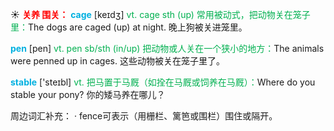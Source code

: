 ☀ <font color="red">**关养 围关：**</font>
<font color="sky blue">**cage**</font> [keɪdӡ] 
<font color="#00b050">vt. cage sth (up) 常用被动式，把动物关在笼子里：</font>The dogs are caged (up) at night. 晚上狗被关进笼里。

<font color="sky blue">**pen**</font> [pen] 
<font color="#00b050">vt. pen sb/sth (in/up) 把动物或人关在一个狭小的地方：</font>The animals were penned up in cages. 这些动物被关在笼子里了。

<font color="sky blue">**stable**</font> ['steɪbl] 
<font color="#00b050">vt. 把马置于马厩（如拴在马厩或饲养在马厩）：</font>Where do you stable your pony? 你的矮马养在哪儿？

周边词汇补充：
· fence可表示（用栅栏、篱笆或围栏）围住或隔开。
